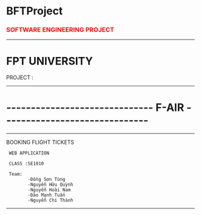 # BFTProject

<h3 style="color: red">SOFTWARE ENGINEERING PROJECT</h3>
<hr>

<h1>FPT UNIVERSITY</h1>

PROJECT :
<hr>

<h1>------------------------------  F-AIR  ------------------------------ </h1>
<hr>
     BOOKING FLIGHT TICKETS

     WEB APPLICATION

     CLASS :SE1010

     Team: 
            -Đồng Sơn Tùng
            -Nguyễn Hữu Quỳnh
            -Nguyễn Hoài Nam
            -Đào Mạnh Tuấn
            -Nguyễn Chí Thành
<hr>
